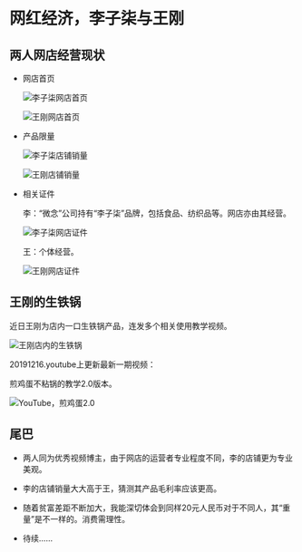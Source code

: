 # 网红经济，李子柒与王刚

## 两人网店经营现状

+ 网店首页

  ![李子柒网店首页](http://gssyvgeg.f3322.net:50080/chevereto/images/2019/12/16/image.png)

  ![王刚网店首页](http://gssyvgeg.f3322.net:50080/chevereto/images/2019/12/16/image4d7026fa74289b8a.png)

+ 产品限量

  ![李子柒店铺销量](http://gssyvgeg.f3322.net:50080/chevereto/images/2019/12/16/image6e1c2436dc6b8454.png)

  ![王刚店铺销量](http://gssyvgeg.f3322.net:50080/chevereto/images/2019/12/16/image13d1fc8e3c1cd422.png)

+ 相关证件

  李：“微念”公司持有“李子柒”品牌，包括食品、纺织品等。网店亦由其经营。

  ![李子柒网店证件](http://gssyvgeg.f3322.net:50080/chevereto/images/2019/12/16/image9827656b24deb5ae.md.png)

  王：个体经营。

  ![王刚网店证件](http://gssyvgeg.f3322.net:50080/chevereto/images/2019/12/16/image52800d7e6c33672b.png)

## 王刚的生铁锅

近日王刚为店内一口生铁锅产品，连发多个相关使用教学视频。

![王刚店内的生铁锅](http://gssyvgeg.f3322.net:50080/chevereto/images/2019/12/16/imaged8c35e50a940dd4a.png)

20191216.youtube上更新最新一期视频：

煎鸡蛋不粘锅的教学2.0版本。

![YouTube，煎鸡蛋2.0](http://gssyvgeg.f3322.net:50080/chevereto/images/2019/12/16/imagedbca9e581d9f3420.png)

## 尾巴

+ 两人同为优秀视频博主，由于网店的运营者专业程度不同，李的店铺更为专业美观。
+ 李的店铺销量大大高于王，猜测其产品毛利率应该更高。

+ 随着贫富差距不断加大，我能深切体会到同样20元人民币对于不同人，其“重量”是不一样的。消费需理性。
+ 待续......